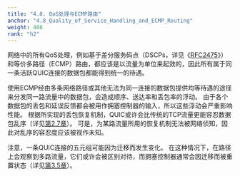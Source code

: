 ```yaml
---
title: "4.8. QoS处理与ECMP路由"
anchor: "4.8_Quality_of_Service_Handling_and_ECMP_Routing"
weight: 408
rank: "h2"
---
```


网络中的所有QoS处理，例如基于差分服务码点（DSCPs，详见《[RFC2475](https://www.rfc-editor.org/info/rfc2475)》）和等价多路径（ECMP）路由，都应该是以流量为单位来起效的，因此所有属于同一条活跃QUIC连接的数据包都能得到统一的待遇。

使用ECMP经由多条网络路径或其他无法为同一连接的数据包提供均等待遇的途径来分发同一路流量中的数据包，会造成顺序、送达率和丢包率的浮动。
由于各个数据包的丢包和延误反馈都会被用作拥塞控制器的输入，所以这些浮动会严重影响性能。
根据所实现的丢包恢复机制，QUIC或许会比传统的TCP流量更能容忍数据包乱序（详见[第2.7章](#2.7_Packet_Numbers)）。
可是，为某路流量所用的恢复机制无法被网络侦知，因此对乱序的容忍度应该被视作未知。

注意，一条QUIC连接的五元组可能因为迁移而发生变化。
在这种情况下，在路径上会观察到多路流量，它们或许会被区别对待，而拥塞控制器通常会因迁移而被重置状态（详见[第3.5章](#3.5_Flow_Association)）。
